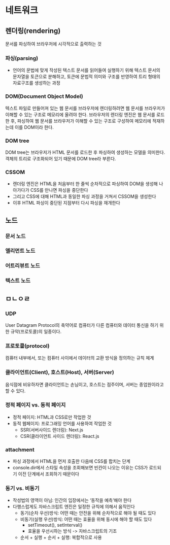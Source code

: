 # 네트워크
## 렌더링(rendering)
문서를 파싱하여 브라우저에 시각적으로 출력하는 것

### 파싱(parsing)
- 언어의 문법에 맞게 작성된 텍스트 문서를 읽어들여 실행하기 위해 텍스트 문서의 문자열을 토큰으로 분해하고, 토큰에 문법적 의미와 구조를 반영하여 트리 형태의 자료구조를 생성하는 과정

### DOM(Document Object Model)
텍스트 파일로 만들어져 있는 웹 문서를 브라우저에 렌더링하려면 웹 문서를 브라우저가 이해할 수 있는 구조로 메모리에 올려야 한다. 브라우저의 렌더링 엔진은 웹 문서를 로드한 후, 파싱하여 웹 문서를 브라우저가 이해할 수 있는 구조로 구성하여 메모리에 적재하는데 이를 DOM이라 한다.

### DOM tree
DOM tree는 브라우저가 HTML 문서를 로드한 후 파싱하여 생성하는 모델을 의미한다. 객체의 트리로 구조화되어 있기 때문에 DOM tree라 부른다.

### CSSOM
- 렌더링 엔진은 HTML을 처음부터 한 줄씩 순차적으로 파싱하여 DOM을 생성해 나아가다가 CSS를 만나면 파싱을 중단한다
- 그리고 CSS에 대해 HTML과 동일한 파싱 과정을 거쳐서 CSSOM을 생성한다
- 이후 HTML 파싱이 중단된 지점부터 다시 파싱을 재개한다

## 노드
### 문서 노드

### 엘리먼트 노드

### 어트리뷰트 노드

### 텍스트 노드


## ㅁㄴㅇㄹ
### UDP
User Datagram Protocol의 축약어로 컴퓨터가 다른 컴퓨터와 데이터 통신을 하기 위한 규약(프로토콜)의 일종이다.

### 프로토콜(protocol)
컴퓨터 내부에서, 또는 컴퓨터 사이에서 데이터의 교환 방식을 정의하는 규칙 체계

### 클라이언트(Client), 호스트(Host), 서버(Server)
음식점에 비유하자면 클라이언트는 손님이고, 호스트는 점주이며, 서버는 종업원이라고 할 수 있다. 

### 정적 페이지 vs. 동적 페이지
- 정적 페이지: HTML과 CSS로만 작업한 것
- 동적 웹페이지: 프로그래밍 언어를 사용하여 작업한 것
    - SSR(서버사이드 렌더링): Next.js
    - CSR(클라이언트 사이드 렌더링): React.js

### attachment

- 파싱 과정에서 HTML을 먼저 호출한 다음에 CSS를 합치는 단계
- console.dir에서 스타일 속성을 조회해보면 빈칸이 나오는 이유는 CSS가 로드되기 이전 단계에서 조회하기 때문이다

### 동기 vs. 비동기

- 작성법의 영역이 아님: 인간의 입장에서는 ‘동작을 예측’해야 한다
- 다행스럽게도 자바스크립트 엔진은 일정한 규칙에 의해서 움직인다
    - 동기(순차 우선)방식: 어떤 때는 안전을 위해 순차적으로 해야 될 때도 있다
    - 비동기(실행 우선)방식: 어떤 때는 효율을 위해 동시에 해야 할 때도 있다
        - setTimeout(), setInterval()
        - 효율을 우선시하는 방식 -> 자바스크립트의 기조
    - 순서 + 실행 + 순서 + 실행: 복합적으로 사용